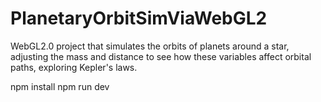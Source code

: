 # PlanetaryOrbitSimViaWebGL2
WebGL2.0 project that simulates the orbits of planets around a star, adjusting the mass and distance to see how these variables affect orbital paths, exploring Kepler's laws.

npm install
npm run dev